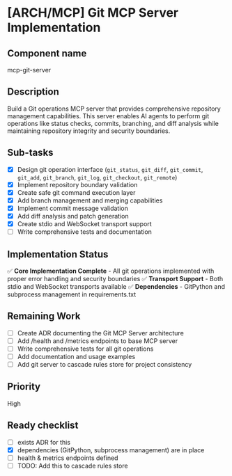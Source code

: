 # [ARCH/MCP] Git MCP Server Implementation

## Component name
mcp-git-server

## Description
Build a Git operations MCP server that provides comprehensive repository management capabilities. This server enables AI agents to perform git operations like status checks, commits, branching, and diff analysis while maintaining repository integrity and security boundaries.

## Sub-tasks
- [x] Design git operation interface (`git_status`, `git_diff`, `git_commit`, `git_add`, `git_branch`, `git_log`, `git_checkout`, `git_remote`)
- [x] Implement repository boundary validation
- [x] Create safe git command execution layer
- [x] Add branch management and merging capabilities
- [x] Implement commit message validation
- [x] Add diff analysis and patch generation
- [x] Create stdio and WebSocket transport support
- [ ] Write comprehensive tests and documentation

## Implementation Status
✅ **Core Implementation Complete** - All git operations implemented with proper error handling and security boundaries
✅ **Transport Support** - Both stdio and WebSocket transports available
✅ **Dependencies** - GitPython and subprocess management in requirements.txt

## Remaining Work
- [ ] Create ADR documenting the Git MCP Server architecture
- [ ] Add /health and /metrics endpoints to base MCP server
- [ ] Write comprehensive tests for all git operations
- [ ] Add documentation and usage examples
- [ ] Add git server to cascade rules store for project consistency

## Priority
High

## Ready checklist
- [ ] exists ADR for this
- [x] dependencies (GitPython, subprocess management) are in place
- [ ] health & metrics endpoints defined
- [ ] TODO: Add this to cascade rules store

